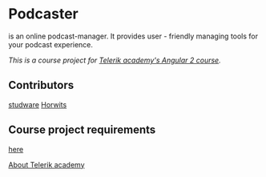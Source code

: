# Podcaster
is an online podcast-manager. It provides user - friendly managing tools for your podcast experience.

*This is a course project for [Telerik academy's Angular 2 course](https://github.com/TelerikAcademy/Angular-2).*

## Contributors
  [studware](https://telerikacademy.com/Users/ellapt)
  [Horwits](https://telerikacademy.com/Users/DanielNikolov)
  
## Course project requirements
  [here](https://github.com/TelerikAcademy/Angular-2/tree/master/Course%20Project)
  
[About Telerik academy](http://academy.telerik.com/)
